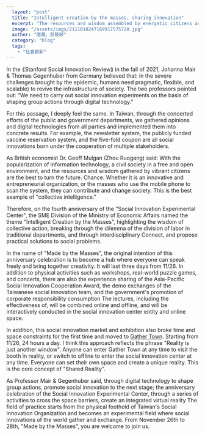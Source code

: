```yaml
---
  layout: "post"
  title: "Intelligent creation by the masses, sharing innovation"
  excerpt: "The resources and wisdom assembled by energetic citizens are the best opportunity to turn the future."
  image: "/assets/imgs/2111010247169917575720.jpg"
  author: "唐鳳、彭筱婷"
  category: "blog"
  tags: 
    - "社會創新"
---
```



In the ⟪Stanford Social Innovation Review⟫ in the fall of 2021, Johanna Mair & Thomas Gegenhuber from Germany believed that: in the severe challenges brought by the epidemic, humans need pragmatic, flexible, and scalable) to revive the infrastructure of society. The two professors pointed out: "We need to carry out social innovation experiments on the basis of shaping group actions through digital technology."

For this passage, I deeply feel the same. In Taiwan, through the concerted efforts of the public and government departments, we gathered opinions and digital technologies from all parties and implemented them into concrete results. For example, the newsletter system, the publicly funded vaccine reservation system, and the five-fold coupon are all social innovations born under the cooperation of multiple stakeholders. 

As British economist Dr. Geoff Mulgan (Zhou Ruogang) said: With the popularization of information technology, a civil society in a free and open environment, and the resources and wisdom gathered by vibrant citizens are the best to turn the future. Chance. Whether it is an innovative and entrepreneurial organization, or the masses who use the mobile phone to scan the system, they can contribute and change society. This is the best example of "collective intelligence." 

Therefore, on the fourth anniversary of the "Social Innovation Experimental Center", the SME Division of the Ministry of Economic Affairs named the theme "Intelligent Creation by the Masses", highlighting the wisdom of collective action, breaking through the dilemma of the division of labor in traditional departments, and through interdisciplinary Connect, and propose practical solutions to social problems. 

In the name of "Made by the Masses", the original intention of this anniversary celebration is to become a hub where everyone can speak freely and bring together creativity. It will last three days from 11/26. In addition to physical activities such as workshops, real-world puzzle games, and concerts, there are also the experience sharing of the Asia-Pacific Social Innovation Cooperation Award, the demo exchanges of the Taiwanese social innovation team, and the government's promotion of corporate responsibility consumption The lectures, including the effectiveness of, will be combined online and offline, and will be interactively conducted in the social innovation center entity and online space. 

In addition, this social innovation market and exhibition also broke time and space constraints for the first time and moved to [Gather Town](https://gather.town/app/opsg6nkgfiz1mfca/sdgs2021a). Starting from 11/26, 24 hours a day. I think this approach reflects the phrase "Reality is just another window". Anyone can enter Gather Town at any time to visit the booth in reality, or switch to offline to enter the social innovation center at any time. Everyone can set their own space and create a unique reality. This is the core concept of "Shared Reality". 

As Professor Mair & Gegenhuber said, through digital technology to shape group actions, promote social innovation to the next stage; the anniversary celebration of the Social Innovation Experimental Center, through a series of activities to cross the space barriers, create an integrated virtual reality The field of practice starts from the physical foothold of Taiwan's Social Innovation Organization and becomes an experimental field where social innovations of the world gather and exchange. From November 26th to 28th, "Made by the Masses", you are welcome to join us. 
